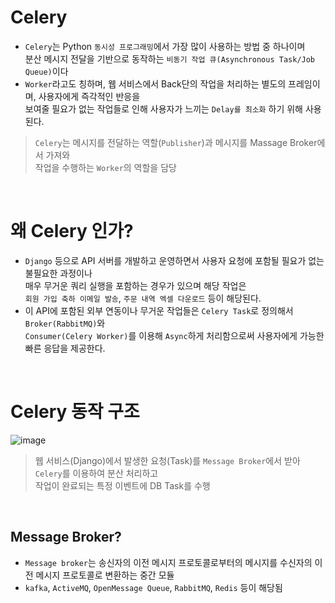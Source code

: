 
# Celery
* `Celery`는 Python `동시성 프로그래밍`에서 가장 많이 사용하는 방법 중 하나이며  
  분산 메시지 전달을 기반으로 동작하는 `비동기 작업 큐(Asynchronous Task/Job Queue)`이다
* `Worker`라고도 칭하며, 웹 서비스에서 Back단의 작업을 처리하는 별도의 프레임이며, 사용자에게 즉각적인 반응을  
  보여줄 필요가 없는 작업들로 인해 사용자가 느끼는 `Delay를 최소화` 하기 위해 사용된다.
> `Celery`는 메시지를 전달하는 역할(`Publisher`)과 메시지를 Massage Broker에서 가져와  
  작업을 수행하는 `Worker`의 역할을 담당
 
<br>

# 왜 Celery 인가?
* `Django` 등으로 API 서버를 개발하고 운영하면서 사용자 요청에 포함될 필요가 없는 불필요한 과정이나  
  매우 무거운 쿼리 실행을 포함하는 경우가 있으며 해당 작업은  
  `회원 가입 축하 이메일 발송`, `주문 내역 엑셀 다운로드` 등이 해당된다.  
* 이 API에 포함된 외부 연동이나 무거운 작업들은 `Celery Task`로 정의해서 `Broker(RabbitMQ)`와  
  `Consumer(Celery Worker)`를 이용해 `Async`하게 처리함으로써 사용자에게 가능한 빠른 응답을 제공한다.
  
<br>

# Celery 동작 구조 
![image](https://user-images.githubusercontent.com/80312713/154784454-93c2f246-c1c5-455f-9c8a-e5ca42ba5d0d.png)
> 웹 서비스(Django)에서 발생한 요청(Task)를 `Message Broker`에서 받아 `Celery`를 이용하여 분산 처리하고  
  작업이 완료되는 특정 이벤트에 DB Task를 수행  

<br>

## Message Broker?
* `Message broker`는 송신자의 이전 메시지 프로토콜로부터의 메시지를 수신자의 이전 메시지 프로토콜로 변환하는 중간 모듈
* `kafka`, `ActiveMQ`, `OpenMessage Queue`, `RabbitMQ`, `Redis` 등이 해당됨
